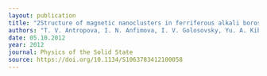 ```yaml
---
layout: publication
title: "2Structure of magnetic nanoclusters in ferriferous alkali borosilicate glasses."
authors: "T. V. Antropova, I. N. Anfimova, I. V. Golosovsky, Yu. A. Kibalin, A. A. Naberezhnov, N. I. Porechnaya, O. A. Pshenko & A. V. Filimonov"
date: 05.10.2012
year: 2012
journal: Physics of the Solid State
source: https://doi.org/10.1134/S1063783412100058
---
```

